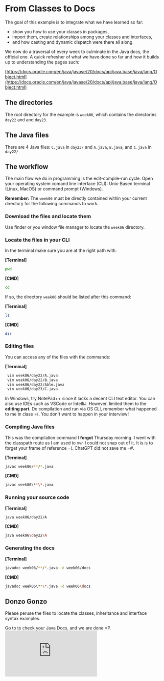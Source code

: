 # From Classes to Docs

The goal of this example is to integrate what we have learned so far:
 - show you how to use your classes in packages,
 - import them, create relationships among your classes and interfaces,
 -  and how casting and dynamic dispatch were there all along.

We now do a traversal of every week to culminate in the Java docs, the official one. A quick refresher of what we have done so far and how it builds up to understanding the pages such:

[https://docs.oracle.com/en/java/javase/20/docs/api/java.base/java/lang/Object.html](https://docs.oracle.com/en/java/javase/20/docs/api/java.base/java/lang/Object.html)

## The directories

The root directory for the example is `week06`, which contains the directories `day22` and and `day23`.

## The Java files

There are 4 Java files: `C.java` in `day23/` and `A.java`, `B.java`, and `C.java` in `day22/`

## The workflow

The main flow we do in programming is the edit-compile-run cycle. Open your operating system comand line interface (CLI): Unix-Based terminal (Linux, MacOS) or command prompt (Windows).

**Remember:** The `week06` must be directly contained within your current directory for the following commands to work.

### Download the files and locate them

Use finder or you window file manager to locate the `week06` directory.

### Locate the files in your CLI
In the terminal make sure you are at the right path with:

**[Terminal]** 
```sh
pwd
```

**[CMD]** 
```sh
cd
```

If so, the directory `week06` should be listed after this command:

**[Terminal]** 

```sh
ls
```

**[CMD]** 

```sh
dir
```

### Editing files

You can access any of the files with the commands:

**[Terminal]** 

```sh
 vim week06/day22/A.java
 vim week06/day22/B.java
 vim week06/day22/Able.java
 vim week06/day23/C.java
```
In Windows, try NotePad++ since it lacks a decent CLI text editor. You can also use IDEs such as VSCode or IntelliJ. However, limited them to the **editing part**. Do compilation and run via OS CLI, remember what happened to me in class =(. You don't want to happen in your interview!

### Compiling Java files

This was the compilation command I **forgot** Thursday morning. I went with the classpath route as I am used to `mvn` I could not snap out of it. It is is to forget your frame of reference =(. ChatGPT did not save me =#.

**[Terminal]** 
```sh
javac week06/**/*.java
```

**[CMD]** 
```sh
javac week06\**\*.java
```

### Running your source code

**[Terminal]** 

```sh
java week06/day22/A
```

**[CMD]** 

```sh
java week06\day22\A
```

### Generating the docs

**[Terminal]** 

```sh
javadoc week06/**/*.java -d week06/docs
```

**[CMD]** 

```sh
javadoc week06\**\*.java -d week06\docs
```

## Donzo Gonzo

Please peruse the files to locate the classes, inheritance and interface syntax examples.

Go to  to check your Java Docs, and we are done =P. ![docs/index.html](https://github.com/luminaxster/computing/edit/main/java/gmu/cs211/2024/spring/in-class/code/week06/ods/index.html)

